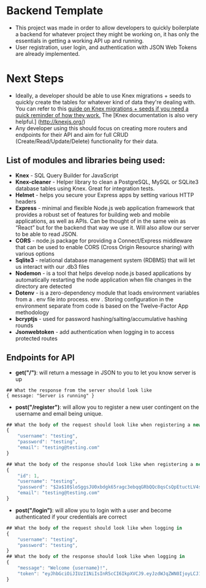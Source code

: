 # Backend Template
- This project was made in order to allow developers to quickly boilerplate a backend for whatever project they might be working on, it has only the essentials in getting a working API up and running.
- User registration, user login, and authentication with JSON Web Tokens are already implemented.
# Next Steps
- Ideally, a developer should be able to use Knex migrations + seeds to quickly create the tables for whatever kind of data they're dealing with. You can refer to this [guide on Knex migrations + seeds if you need a quick reminder of how they work.](https://gist.github.com/NigelEarle/70db130cc040cc2868555b29a0278261) The [Knex documentation is also very helpful.] (http://knexjs.org/)
- Any developer using this should focus on creating more routers and endpoints for their API and aim for full CRUD (Create/Read/Update/Delete) functionality for their data.
## List of modules and libraries being used:
- __Knex__ - SQL Query Builder for JavaScript
- __Knex-cleaner__ - Helper library to clean a PostgreSQL, MySQL or SQLite3 database tables using Knex. Great for integration tests.
- __Helmet__ - helps you secure your Express apps by setting various HTTP headers
- __Express__ - minimal and flexible Node.js web application framework that provides a robust set of features for building web and mobile applications, as well as APIs. Can be thought of in the same vein as “React” but for the backend that way we use it. Will also allow our server to be able to read JSON.
- __CORS__ - node.js package for providing a Connect/Express middleware that can be used to enable CORS (Cross Origin Resource sharing) with various options
- __Sqlite3__ - relational database management system (RDBMS) that will let us interact with our .db3 files
- __Nodemon__ - is a tool that helps develop node.js based applications by automatically restarting the node application when file changes in the directory are detected
- __Dotenv__ - is a zero-dependency module that loads environment variables from a . env file into process. env . Storing configuration in the environment separate from code is based on the Twelve-Factor App methodology
 - __bcryptjs__ - used for password hashing/salting/accumulative hashing rounds
 - __Jsonwebtoken__ - add authentication when logging in to access protected routes

## Endpoints for API
- __get("/")__: will return a message in JSON to you to let you know server is up
```JavaScri[pt
## What the response from the server should look like
{ message: "Server is running" }
```

- __post("/register")__: will allow you to register a new user contingent on the username and email being unique. 
```JavaScript
## What the body of the request should look like when registering a new user
{
    "username": "testing",
    "password": "testing",
    "email": "testing@testing.com"
}

## What the body of the response should look like when registering a new user
{
    "id": 1,
    "username": "testing",
    "password": "$2a$10$loSggsJU0xbdgk65ragc3ebqqGRbQQc8qsCsQpEtuctLV4sljN3hq",
    "email": "testing@testing.com"
}
```

- __post("/login")__: will allow you to login with a user and become authenticated if your credentials are correct
```JavaScript
## What the body of the request should look like when logging in
{
    "username": "testing",
    "password": "testing",
}
## What the body of the response should look like when logging in
{
    "message": "Welcome {username}!",
    "token": "eyJhbGciOiJIUzI1NiIsInR5cCI6IkpXVCJ9.eyJzdWJqZWN0IjoyLCJ1c2VybmFtZSI6InRlc3RpbmciLCJsYXQiOjE2MDI4Mzg1OTYwODAsImlhdCI6MTYwMjgzODU5NiwiZXhwIjoxNjAyODQyMTk2fQ.wyzE1R0zYkR3zJkroWX1PdaRGuufhWlQtXUq9v17ZQ8"
}
```
